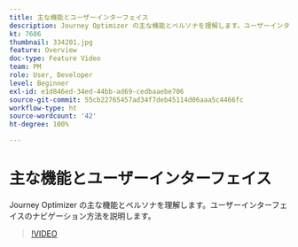 ```yaml
---
title: 主な機能とユーザーインターフェイス
description: Journey Optimizer の主な機能とペルソナを理解します。ユーザーインターフェイスのナビゲーション方法を説明します。
kt: 7606
thumbnail: 334201.jpg
feature: Overview
doc-type: Feature Video
team: PM
role: User, Developer
level: Beginner
exl-id: e1d846ed-34ed-44bb-ad69-cedbaaebe706
source-git-commit: 55cb22765457ad34f7deb45114d06aaa5c4466fc
workflow-type: ht
source-wordcount: '42'
ht-degree: 100%

---
```


# 主な機能とユーザーインターフェイス

Journey Optimizer の主な機能とペルソナを理解します。ユーザーインターフェイスのナビゲーション方法を説明します。

>[!VIDEO](https://video.tv.adobe.com/v/334201?quality=12)
